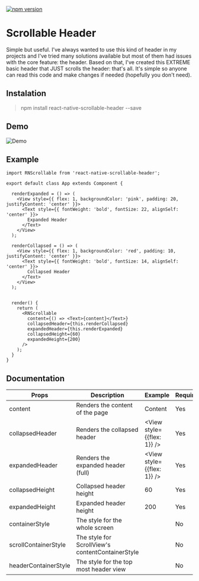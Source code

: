 [![npm version](https://badge.fury.io/js/survey-monkey-streams.svg)](//npmjs.com/package/react-native-scrollable-header)

# Scrollable Header

Simple but useful. I've always wanted to use this kind of header in my projects and I've tried many solutions available but most of them had issues with the core feature: the header. Based on that, I've created this EXTREME basic header that JUST scrolls the header: that's all. It's simple so anyone can read this code and make changes if needed (hopefully you don't need).

## Instalation

> npm install react-native-scrollable-header --save

## Demo

![Demo](https://i.giphy.com/media/w7waGojMm5ggjYxccv/giphy.webp)

## Example

~~~~
import RNScrollable from 'react-native-scrollable-header';

export default class App extends Component {

  renderExpanded = () => (
    <View style={{ flex: 1, backgroundColor: 'pink', padding: 20, justifyContent: 'center' }}>
      <Text style={{ fontWeight: 'bold', fontSize: 22, alignSelf: 'center' }}>
        Expanded Header
      </Text>
    </View>
  );

  renderCollapsed = () => (
    <View style={{ flex: 1, backgroundColor: 'red', padding: 10, justifyContent: 'center' }}>
      <Text style={{ fontWeight: 'bold', fontSize: 14, alignSelf: 'center' }}>
        Collapsed Header
      </Text>
    </View>
  );


  render() {
    return (
      <RNScrollable 
        content={() => <Text>{content}</Text>}
        collapsedHeader={this.renderCollapsed}
        expandedHeader={this.renderExpanded}
        collapsedHeight={60}
        expandedHeight={200}
      />
    );
  }
}
~~~~

## Documentation

| Props                | Description                                      | Example                    | Required |
|----------------------|--------------------------------------------------|----------------------------|----------|
| content              | Renders the content of the page                  | <Text>Content</Text>       | Yes      |
| collapsedHeader      | Renders the collapsed header                     | <View style={{flex: 1}} /> | Yes      |
| expandedHeader       | Renders the expanded header (full)               | <View style={{flex: 1}} /> | Yes      |
| collapsedHeight      | Collapsed header height                          | 60                         | Yes      |
| expandedHeight       | Expanded header height                           | 200                        | Yes      |
| containerStyle       | The style for the whole screen                   |                            | No       |
| scrollContainerStyle | The style for ScrollView's contentContainerStyle |                            | No       |
| headerContainerStyle | The style for the top most header view           |                            | No       |
